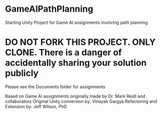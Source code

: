 # GameAIPathPlanning
Starting Unity Project for Game AI assignments involving path planning

# DO NOT FORK THIS PROJECT. ONLY CLONE. There is a danger of accidentally sharing your solution publicly

Please see the Documents folder for assignments

Based on Game AI assignments originally made by Dr. Mark Reidl and collaborators
Original Unity conversion by: Vinayak Gargya
Refactoring and Extension by: Jeff Wilson, PhD
